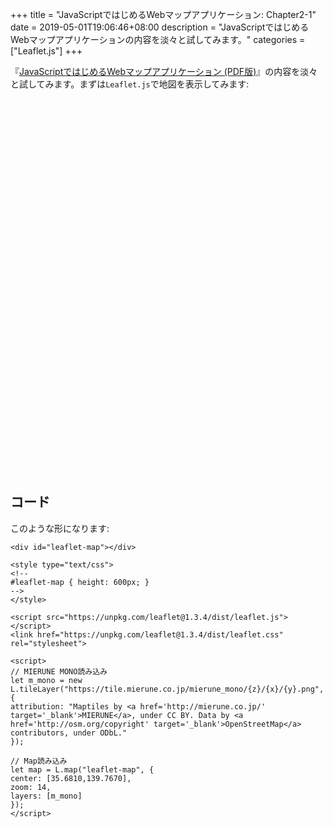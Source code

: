 +++
title = "JavaScriptではじめるWebマップアプリケーション: Chapter2-1"
date = 2019-05-01T19:06:46+08:00
description = "JavaScriptではじめるWebマップアプリケーションの内容を淡々と試してみます。"
categories = ["Leaflet.js"]
+++

『[JavaScriptではじめるWebマップアプリケーション \(PDF版\)](https://booth.pm/ja/items/1314906)』の内容を淡々と試してみます。まずは`Leaflet.js`で地図を表示してみます:

<div id="leaflet-map"></div>

<style type="text/css">
<!--
#leaflet-map { height: 600px; }
-->
</style>

<script src="https://unpkg.com/leaflet@1.3.4/dist/leaflet.js"></script>
<link href="https://unpkg.com/leaflet@1.3.4/dist/leaflet.css" rel="stylesheet">

<script>
// MIERUNE MONO読み込み
let m_mono = new L.tileLayer("https://tile.mierune.co.jp/mierune_mono/{z}/{x}/{y}.png", {
attribution: "Maptiles by <a href='http://mierune.co.jp/' target='_blank'>MIERUNE</a>, under CC BY. Data by <a href='http://osm.org/copyright' target='_blank'>OpenStreetMap</a> contributors, under ODbL."
});

// Map読み込み
let map = L.map("leaflet-map", {
center: [35.6810,139.7670],
zoom: 14,
layers: [m_mono]
});
</script>

## コード
このような形になります:

```
<div id="leaflet-map"></div>

<style type="text/css">
<!--
#leaflet-map { height: 600px; }
-->
</style>

<script src="https://unpkg.com/leaflet@1.3.4/dist/leaflet.js"></script>
<link href="https://unpkg.com/leaflet@1.3.4/dist/leaflet.css" rel="stylesheet">

<script>
// MIERUNE MONO読み込み
let m_mono = new L.tileLayer("https://tile.mierune.co.jp/mierune_mono/{z}/{x}/{y}.png", {
attribution: "Maptiles by <a href='http://mierune.co.jp/' target='_blank'>MIERUNE</a>, under CC BY. Data by <a href='http://osm.org/copyright' target='_blank'>OpenStreetMap</a> contributors, under ODbL."
});

// Map読み込み
let map = L.map("leaflet-map", {
center: [35.6810,139.7670],
zoom: 14,
layers: [m_mono]
});
</script>
```
